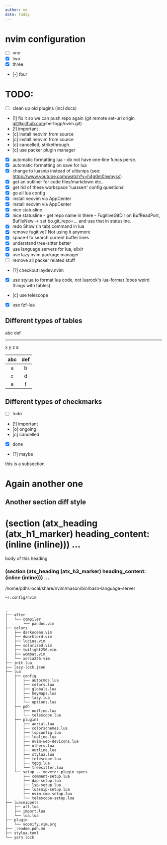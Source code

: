 ```yaml
---
author: me
date: today
---
```


# nvim configuration

- [ ] one
- [x] two
- [x] three
- [-] four


# TODO:


- [ ] clean up old plugins (incl docs)
- [!] fix it so we can push repo again (git remote set-url origin git@github.com:hertogp/nvim.git)
- [!] important
- [c] install neovim from source
- [c] install neovim from source
- [c] cancelled, strikethrough
- [c] use packer plugin manager
- [x] automatic formatting lua - do not have one-line funcs perse.
- [x] automatic formatting on save for lua
- [x] change to luasnip instead of ultisnips (see: https://www.youtube.com/watch?v=h4g0m0Iwmysc)
- [x] get an outliner for code files/markdown etc..
- [x] get rid of these workspace 'luassert' config questions!
- [x] go all lua config
- [x] install neovim via AppCenter
- [x] install neovim via AppCenter
- [x] nice statusline
- [x] nice statusline - get repo name in there - FugitiveGitDir on BufReadPort, BufileNew -> set bo.git_repo=... and use that in statusline.
- [x] redo Show (in tab) command in lua
- [x] remove fugitive? Not using it anymore
- [x] space-l to search current buffer lines
- [x] understand tree-sitter better
- [x] use language servers for lua, elixir
- [x] use lazy.nvim package manager
- [ ] remove all packer related stuff
- [?] checkout laydev.nvim
- [x] use stylua to format lua code, not luarock's lua-format (does weird things with tables)
- [c] use telescope
- [x] use fzf-lua


## Different types of tables
abc def
--- ---
 x   y
 z   a

|abc|def|
|:-:|:-:|
|a|b|
|c|d|
|e|f|


## Different types of checkmarks

- [ ] todo
- [!] important
- [o] ongoing
- [c] cancelled
- [x] done
- [?] maybe


this is a subsection

Again another one
=================

Another section diff style
--------------------------

# (section (atx_heading (atx_h1_marker) heading_content: (inline (inline))) ...
body of this heading

### (section (atx_heading (atx_h3_marker) heading_content: (inline (inline))) ...


/home/pdh/.local/share/nvim/mason/bin/bash-language-server


```
~/.config/nvim


.
├── after
│   └── compiler
│       └── pandoc.vim
├── colors
│   ├── darkocean.vim
│   ├── dwarklord.vim
│   ├── lucius.vim
│   ├── solarized.vim
│   ├── twilight256.vim
│   ├── wombat.vim
│   └── xoria256.vim
├── init.lua
├── lazy-lock.json
├── lua
│   ├── config
│   │   ├── autocmds.lua
│   │   ├── colors.lua
│   │   ├── globals.lua
│   │   ├── keymaps.lua
│   │   ├── lazy.lua
│   │   └── options.lua
│   ├── pdh
│   │   ├── outline.lua
│   │   └── telescope.lua
│   ├── plugins
│   │   ├── aerial.lua
│   │   ├── colorschemes.lua
│   │   ├── lspconfig.lua
│   │   ├── lualine.lua
│   │   ├── nvim-web-devicons.lua
│   │   ├── others.lua
│   │   ├── outline.lua
│   │   ├── stylua.lua
│   │   ├── telescope.lua
│   │   ├── tgpg.lua
│   │   └── treesitter.lua
│   └── setup -- moveto: plugin specs
│       ├── comment-setup.lua
│       ├── dap-setup.lua
│       ├── lsp-setup.lua
│       ├── luasnip-setup.lua
│       ├── nvim-cmp-setup.lua
│       └── telescope-setup.lua
├── luasnippets
│   ├── all.lua
│   ├── import.lua
│   └── lua.lua
├── plugin
│   └── voomify.vim.org
├── _readme.pdh.md
├── stylua.toml
└── yarn.lock
```

